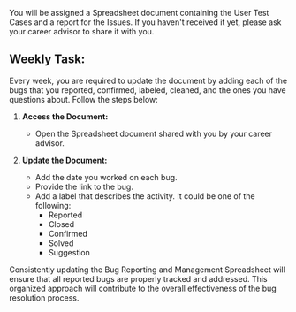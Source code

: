 You will be assigned a Spreadsheet document containing the User Test Cases and a report for the Issues. If you haven't received it yet, please ask your career advisor to share it with you.

## Weekly Task:

Every week, you are required to update the document by adding each of the bugs that you reported, confirmed, labeled, cleaned, and the ones you have questions about. Follow the steps below:

1. **Access the Document:**
   - Open the Spreadsheet document shared with you by your career advisor.

2. **Update the Document:**
   - Add the date you worked on each bug.
   - Provide the link to the bug.
   - Add a label that describes the activity. It could be one of the following:
     - Reported
     - Closed
     - Confirmed
     - Solved
     - Suggestion

Consistently updating the Bug Reporting and Management Spreadsheet will ensure that all reported bugs are properly tracked and addressed. This organized approach will contribute to the overall effectiveness of the bug resolution process.
